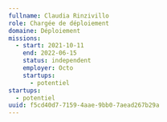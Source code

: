 ```yaml
---
fullname: Claudia Rinzivillo
role: Chargée de déploiement
domaine: Déploiement
missions:
  - start: 2021-10-11
    end: 2022-06-15
    status: independent
    employer: Octo
    startups:
      - potentiel
startups:
  - potentiel
uuid: f5cd40d7-7159-4aae-9bb0-7aead267b29a
---
```

